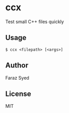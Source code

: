 # ccx
Test small C++ files quickly

## Usage

```
$ ccx <filepath> [<args>]
```

## Author
Faraz Syed

## License
MIT
